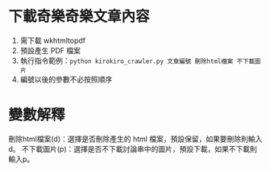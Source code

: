 # 下載奇樂奇樂文章內容
1. 需下載 wkhtmltopdf
2. 預設產生 PDF 檔案
3. 執行指令範例：`python kirokiro_crawler.py 文章編號 刪除html檔案 不下載圖片`
4. 編號以後的參數不必按照順序

# 變數解釋
刪除html檔案(d)：選擇是否刪除產生的 html 檔案，預設保留，如果要刪除則輸入d。
不下載圖片(p)：選擇是否不下載討論串中的圖片，預設下載，如果不下載則輸入p。
